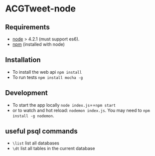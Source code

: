# ACGTweet-node

## Requirements
- [node]() > 4.2.1 (must support es6).
- [npm]() (installed with node)

## Installation
 - To install the web api `npm install`
 - To run tests `npm install mocha -g`
 
## Development
- To start the app locally `node index.js`==`npm start`
- or to watch and hot reload: `nodemon index.js`. You may need to `npm install -g nodemon`.

## useful psql commands
- `\list` list all databases
- `\dt`   list all tables in the current database